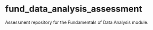 # fund_data_analysis_assessment
Assessment repository for the Fundamentals of Data Analysis module.
